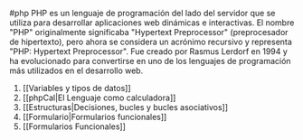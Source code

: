 #php
PHP es un lenguaje de programación del lado del servidor que se utiliza para desarrollar aplicaciones web dinámicas e interactivas. El nombre "PHP" originalmente significaba "Hypertext Preprocessor" (preprocesador de hipertexto), pero ahora se considera un acrónimo recursivo y representa "PHP: Hypertext Preprocessor". Fue creado por Rasmus Lerdorf en 1994 y ha evolucionado para convertirse en uno de los lenguajes de programación más utilizados en el desarrollo web.

1. [[Variables y tipos de datos]]
2. [[phpCal|El Lenguaje como calculadora]]
3. [[Estructuras|Decisiones, bucles y bucles asociativos]]
4. [[Formulario|Formularios funcionales]] 
5. [[Formularios Funcionales]]